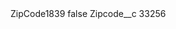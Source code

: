 <?xml version="1.0" encoding="UTF-8"?>
<CustomMetadata xmlns="http://soap.sforce.com/2006/04/metadata" xmlns:xsi="http://www.w3.org/2001/XMLSchema-instance" xmlns:xsd="http://www.w3.org/2001/XMLSchema">
    <label>ZipCode1839</label>
    <protected>false</protected>
    <values>
        <field>Zipcode__c</field>
        <value xsi:type="xsd:string">33256</value>
    </values>
</CustomMetadata>
